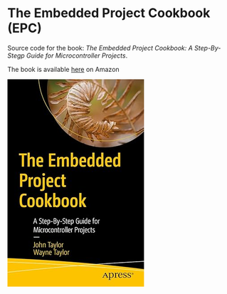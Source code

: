 # The Embedded Project Cookbook (EPC)
Source code for the book: _The Embedded Project Cookbook: A Step-By-Stegp Guide for Microcontroller Projects_. 

The book is available [here](https://amzn.to/3YgrCWc) on Amazon 

![alt text](https://github.com/johnttaylor/epc/blob/main/top/book-cover.jpg "Book Cover")
